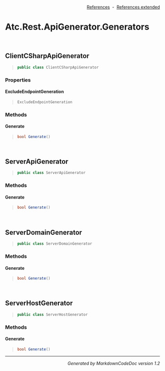 <div style='text-align: right'>

[References](Index.md)&nbsp;&nbsp;-&nbsp;&nbsp;[References extended](IndexExtended.md)
</div>

# Atc.Rest.ApiGenerator.Generators

<br />

## ClientCSharpApiGenerator

>```csharp
>public class ClientCSharpApiGenerator
>```

### Properties

#### ExcludeEndpointGeneration
>```csharp
>ExcludeEndpointGeneration
>```
### Methods

#### Generate
>```csharp
>bool Generate()
>```

<br />

## ServerApiGenerator

>```csharp
>public class ServerApiGenerator
>```

### Methods

#### Generate
>```csharp
>bool Generate()
>```

<br />

## ServerDomainGenerator

>```csharp
>public class ServerDomainGenerator
>```

### Methods

#### Generate
>```csharp
>bool Generate()
>```

<br />

## ServerHostGenerator

>```csharp
>public class ServerHostGenerator
>```

### Methods

#### Generate
>```csharp
>bool Generate()
>```
<hr /><div style='text-align: right'><i>Generated by MarkdownCodeDoc version 1.2</i></div>
